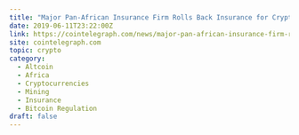 ```yaml
---
title: "Major Pan-African Insurance Firm Rolls Back Insurance for Crypto Mining Equipment"
date: 2019-06-11T23:22:00Z
link: https://cointelegraph.com/news/major-pan-african-insurance-firm-rolls-back-insurance-for-crypto-mining-equipment?utm_medium=RSS&utm_source=hune
site: cointelegraph.com
topic: crypto
category:
  - Altcoin
  - Africa
  - Cryptocurrencies
  - Mining
  - Insurance
  - Bitcoin Regulation
draft: false
---
```

